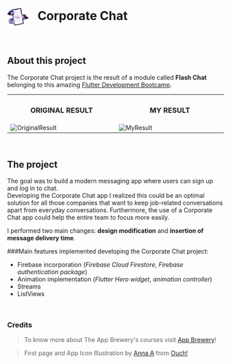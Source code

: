 <h1>
<img src="logo.png" alt="appIcon" width=50 align="center"/>
&ensp;Corporate Chat</h1>

</br>


## About this project
The Corporate Chat project is the result of a
module called **Flash Chat** belonging to this amazing
<a href="https://www.udemy.com/course/flutter-bootcamp-with-dart/">
Flutter Development Bootcamp</a>.


<table width="500px">
 <tr>
  <th width="250px"> <h3>ORIGINAL RESULT</h3> </th>
  <th width="250px"><h3> MY RESULT </h3> </th>
 </tr>
  <tr>
  <td width="250px" padding="10px"><img src="original_result.gif" alt="OriginalResult"/> </td>
  <td width="250px" padding="10px"><img src="my_result.gif" alt="MyResult"/></td>
  </tr>
</table>


</br>

## The project
The goal was to build a modern messaging app where users can sign up and log in to chat.<br>
Developing the Corporate Chat app I realized this could be an optimal solution for all those companies 
that want to keep job-related conversations apart from everyday conversations. 
Furthermore, the use of a Corporate Chat app could help the entire team to focus more easily.

I performed two main changes: <b>design modification</b> and <b>insertion of message delivery time</b>.

###Main features implemented developing the Corporate Chat project:
- Firebase incorporation (*Firebase Cloud Firestore*, *Firebase authentication package*)
- Animation implementation (*Flutter Hero widget*, *animation controller*)
- Streams
- ListViews


</br>

### Credits
>To know more about The App Brewery's courses visit <a href="https://www.appbrewery.co/">App Brewery</a>!

>First page and App Icon Illustration by <a href="https://icons8.com/illustrations/author/eEbrZFlkyZbD">Anna A</a> from <a href="https://icons8.com/illustrations">Ouch!</a>
